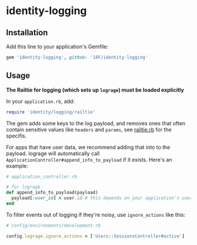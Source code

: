 # identity-logging


## Installation

Add this line to your application's Gemfile:

```ruby
gem 'identity-logging', github: '18F/identity-logging'
```

## Usage

**The Railtie for logging (which sets up `lograge`) must be loaded explicitly**

In your `application.rb`, add:

```ruby
require 'identity/logging/railtie'
```

The gem adds some keys to the log payload, and removes ones that often contain sensitive values
like `headers` and `params`, see [railtie.rb](lib/identity/logging/railtie.rb) for the specifis.

For apps that have user data, we recommend adding that into to the payload. lograge will
automatically call `ApplicationController#append_info_to_payload` if it exists. Here's an example:

```ruby
# application_controller.rb

# for lograge
def append_info_to_payload(payload)
  payload[:user_id] = user.id # this depends on your application's user model
end
```

To filter events out of logging if they're noisy, use `ignore_actions` like this:

```ruby
# config/environments/development.rb

config.lograge.ignore_actions = ['Users::SessionsController#active']
```